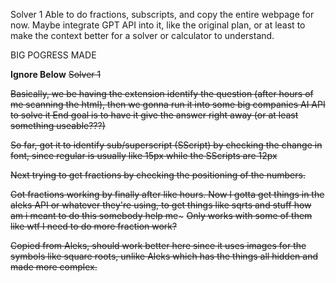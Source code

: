 Solver 1
Able to do fractions, subscripts, and copy the entire webpage for now.
Maybe integrate GPT API into it, like the original plan, or at least to make the context better for a solver or calculator to understand.

BIG POGRESS MADE


**Ignore Below**
~~Solver 1~~

~~Basically, we be having the extension identify the question (after hours of me scanning the html), then we gonna run it into some big companies AI API to solve it
End goal is to have it give the answer right away (or at least something useable???)~~

~~So far, got it to identify sub/superscript (SScript) by checking the change in font, since regular is usually like 15px while the SScripts are 12px~~

~~Next trying to get fractions by checking the positioning of the numbers.~~

~~Got fractions working by finally after like hours. Now I gotta get things in the aleks API or whatever they're using, to get things like sqrts and stuff how am i meant to do this somebody help me~~~
~~Only works with some of them like wtf I need to do more fraction work?~~



~~Copied from Aleks, should work better here since it uses images for the symbols like square roots, unlike Aleks which has the things all hidden and made more complex.~~
